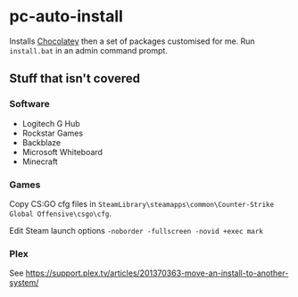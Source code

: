 # pc-auto-install

Installs [Chocolatey](https://chocolatey.org/) then a set of packages customised for me. Run `install.bat` in an admin command prompt.

## Stuff that isn't covered

### Software
- Logitech G Hub
- Rockstar Games
- Backblaze
- Microsoft Whiteboard
- Minecraft

### Games
Copy CS:GO cfg files in `SteamLibrary\steamapps\common\Counter-Strike Global Offensive\csgo\cfg`.

Edit Steam launch options `-noborder -fullscreen -novid +exec mark`

### Plex
See https://support.plex.tv/articles/201370363-move-an-install-to-another-system/
